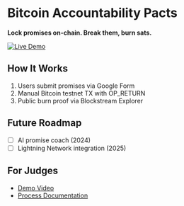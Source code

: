 #  Bitcoin Accountability Pacts  

**Lock promises on-chain. Break them, burn sats.**  

[![Live Demo](https://img.shields.io/badge/DEMO-bitcoinpacts.carrd.co-orange)](https://bitcoinpacts.carrd.co)  

## How It Works  
1. Users submit promises via Google Form  
2. Manual Bitcoin testnet TX with OP_RETURN  
3. Public burn proof via Blockstream Explorer  

## Future Roadmap  
- [ ] AI promise coach (2024)  
- [ ] Lightning Network integration (2025)  

## For Judges  
- [Demo Video](assets/demo.mp4)  
- [Process Documentation](docs/PROCESS.md)  
